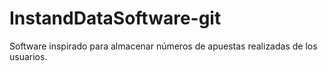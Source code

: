 # InstandDataSoftware-git
Software inspirado para almacenar números de apuestas realizadas de los usuarios.
